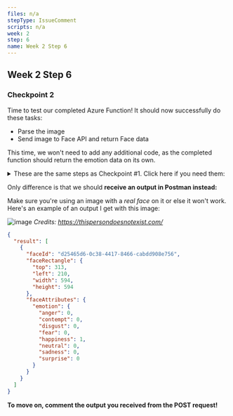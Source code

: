 ```yaml
---
files: n/a
stepType: IssueComment
scripts: n/a
week: 2
step: 6
name: Week 2 Step 6
---
```


## Week 2 Step 6

### Checkpoint 2

Time to test our completed Azure Function! It should now successfully do these tasks:

* Parse the image
* Send image to Face API and return Face data

This time, we won't need to add any additional code, as the completed function should return the emotion data on its own.

<details>
<summary>These are the same steps as Checkpoint #1. Click here if you need them:</summary>
<br>

* Navigate back to the Postman Chrome extension app and change GET to POST

![Untitled_ Nov 11, 2020 6_24 PM](https://user-images.githubusercontent.com/69332964/98876201-c3bca780-244b-11eb-9b94-8d3cecc80115.gif)

* Copy your function's url from the Azure Function App portal like this:

![httptrigger - Microsoft Azure](https://user-images.githubusercontent.com/69332964/98876502-6f65f780-244c-11eb-832b-a25888b980da.gif)

* Use the function url and any image you want to send the POST request. Remember to attach the file in Body!

![Untitled_ Nov 11, 2020 6_40 PM](https://user-images.githubusercontent.com/69332964/98876997-780afd80-244d-11eb-87fc-13822d909f2f.gif)

</details>

Only difference is that we should **receive an output in Postman instead:**

Make sure you're using an image with a *real face* on it or else it won't work. Here's an example of an output I get with this image:

![image](https://user-images.githubusercontent.com/69332964/98884689-91687580-245e-11eb-98d7-6461ac79e02a.jpg)
*Credits: https://thispersondoesnotexist.com/*

```json
{
  "result": [
    {
      "faceId": "d25465d6-0c38-4417-8466-cabdd908e756",
      "faceRectangle": {
        "top": 313,
        "left": 210,
        "width": 594,
        "height": 594
      },
      "faceAttributes": {
        "emotion": {
          "anger": 0,
          "contempt": 0,
          "disgust": 0,
          "fear": 0,
          "happiness": 1,
          "neutral": 0,
          "sadness": 0,
          "surprise": 0
        }
      }
    }
  ]
}
```

**To move on, comment the output you received from the POST request!**

